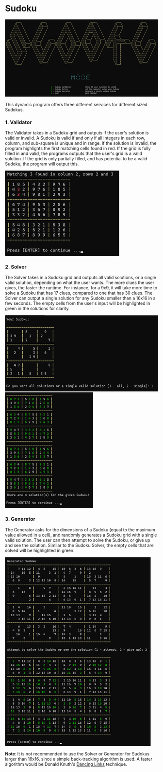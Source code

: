 # Sudoku

<img src="photos/menu.png">

This dynamic program offers three different services for different sized Sudokus.

### 1. Validator
    
The Validator takes in a Sudoku grid and outputs if the user's solution is valid or invalid. A Sudoku is valid if and only if all integers in each row, column, and
sub-square is unique and in range. If the solution is invalid, the program highlights the first matching cells found in red. If the grid is fully filled in and valid, 
the programs outputs that the user's grid is a valid solution. If the grid is only partially filled, and has potential to be a valid Sudoku, the program will output this.

<img src="photos/validate.png" height="280">
    
### 2. Solver

The Solver takes in a Sudoku grid and outputs all valid solutions, or a single valid solution, depending on what the user wants. The more clues
the user gives, the faster the runtime. For instance, for a 9x9, it will take more time to solve a Sudoku that has 17 clues, compared to one that
has 30 clues. The Solver can output a single solution for any Sudoku smaller than a 16x16 in a few seconds. The empty cells from the user's input will
be highlighted in green in the solutions for clarity.

<img src="photos/solve1.png" height="250">
<img src="photos/solve3.png" height="380">
     
     
### 3. Generator

The Generator asks for the dimensions of a Sudoku (equal to the maximum value allowed in a cell), and randomly generates a Sudoku grid with a single
valid solution. The user can then attempt to solve the Sudoku, or give up and see the solution. Similar to the Sudoku Solver, the empty cells that are solved will
be highlighted in green.

<img src="photos/generate.png" width = "480">


**Note**: It is not recommended to use the Solver or Generator for Sudokus larger than 16x16, since a simple back-tracking algorithm is used. A faster algorithm would be Donald Knuth's [Dancing Links](https://en.wikipedia.org/wiki/Dancing_Links) technique.
